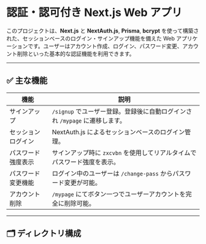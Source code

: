 # 認証・認可付き Next.js Web アプリ

このプロジェクトは、**Next.js** と **NextAuth.js**, **Prisma**, **bcrypt** を使って構築された、セッションベースのログイン・サインアップ機能を備えた Web アプリケーションです。ユーザーはアカウント作成、ログイン、パスワード変更、アカウント削除といった基本的な認証機能を利用できます。

---

## ✅ 主な機能

| 機能              | 説明                                                                 |
|-------------------|----------------------------------------------------------------------|
| サインアップ       | `/signup` でユーザー登録。登録後に自動ログインされ `/mypage` に遷移します。       |
| セッションログイン    | NextAuth.js によるセッションベースのログイン管理。                                  |
| パスワード強度表示    | サインアップ時に `zxcvbn` を使用してリアルタイムでパスワード強度を表示。            |
| パスワード変更機能    | ログイン中のユーザーは `/change-pass` からパスワード変更が可能。                   |
| アカウント削除       | `/mypage` にてボタン一つでユーザーアカウントを完全に削除可能。                      |

---

## 🗂️ ディレクトリ構成

